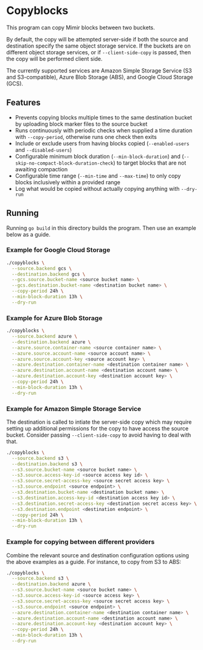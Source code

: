 # Copyblocks

This program can copy Mimir blocks between two buckets.

By default, the copy will be attempted server-side if both the source and destination specify the same object storage service. If the buckets are on different object storage services, or if `--client-side-copy` is passed, then the copy will be performed client side.

The currently supported services are Amazon Simple Storage Service (S3 and S3-compatible), Azure Blob Storage (ABS), and Google Cloud Storage (GCS).

## Features

- Prevents copying blocks multiple times to the same destination bucket by uploading block marker files to the source bucket
- Runs continuously with periodic checks when supplied a time duration with `--copy-period`, otherwise runs one check then exits
- Include or exclude users from having blocks copied (`--enabled-users` and `--disabled-users`)
- Configurable minimum block duration (`--min-block-duration`) and (`--skip-no-compact-block-duration-check`) to target blocks that are not awaiting compaction
- Configurable time range (`--min-time` and `--max-time`) to only copy blocks inclusively within a provided range
- Log what would be copied without actually copying anything with `--dry-run`

## Running

Running `go build` in this directory builds the program. Then use an example below as a guide.

### Example for Google Cloud Storage

```bash
./copyblocks \
  --source.backend gcs \
  --destination.backend gcs \
  --gcs.source.bucket-name <source bucket name> \
  --gcs.destination.bucket-name <destination bucket name> \
  --copy-period 24h \
  --min-block-duration 13h \
  --dry-run
```

### Example for Azure Blob Storage

```bash
./copyblocks \
  --source.backend azure \
  --destination.backend azure \
  --azure.source.container-name <source container name> \
  --azure.source.account-name <source account name> \
  --azure.source.account-key <source account key> \
  --azure.destination.container-name <destination container name> \
  --azure.destination.account-name <destination account name> \
  --azure.destination.account-key <destination account key> \
  --copy-period 24h \
  --min-block-duration 13h \
  --dry-run
```

### Example for Amazon Simple Storage Service

The destination is called to intiate the server-side copy which may require setting up additional permissions for the copy to have access the source bucket.
Consider passing `--client-side-copy` to avoid having to deal with that.

```bash
./copyblocks \
  --source.backend s3 \
  --destination.backend s3 \
  --s3.source.bucket-name <source bucket name> \
  --s3.source.access-key-id <source access key id> \
  --s3.source.secret-access-key <source secret access key> \
  --s3.source.endpoint <source endpoint> \
  --s3.destination.bucket-name <destination bucket name> \
  --s3.destination.access-key-id <destination access key id> \
  --s3.destination.secret-access-key <destination secret access key> \
  --s3.destination.endpoint <destination endpoint> \
  --copy-period 24h \
  --min-block-duration 13h \
  --dry-run
```

### Example for copying between different providers

Combine the relevant source and destination configuration options using the above examples as a guide.
For instance, to copy from S3 to ABS:

```bash
./copyblocks \
  --source.backend s3 \
  --destination.backend azure \
  --s3.source.bucket-name <source bucket name> \
  --s3.source.access-key-id <source access key> \
  --s3.source.secret-access-key <source secret access key> \
  --s3.source.endpoint <source endpoint> \
  --azure.destination.container-name <destination container name> \
  --azure.destination.account-name <destination account name> \
  --azure.destination.account-key <destination account key> \
  --copy-period 24h \
  --min-block-duration 13h \
  --dry-run
```
